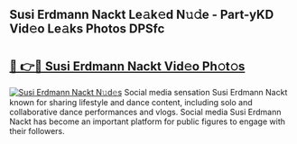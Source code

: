 ## Susi Erdmann Nackt Le𝚊k𝚎d N𝚞𝚍e - Part-yKD Vid𝚎o Le𝚊ks Photos DPSfc

# <h2><a href="http://fb1tpz8.evod.top/?m=Susi+Erdmann+Nackt">🔗 👉🔴 Susi Erdmann Nackt Vid𝚎o Ph𝚘t𝚘s</a></h2>

[![Susi Erdmann Nackt N𝚞d𝚎s](https://i.imgur.com/8V9OHl7.gif)](http://fb1tpz8.evod.top/?m=Susi+Erdmann+Nackt)
Social media sensation Susi Erdmann Nackt known for sharing lifestyle and dance content, including solo and collaborative dance performances and vlogs. Social media Susi Erdmann Nackt has become an important platform for public figures to engage with their followers. 
